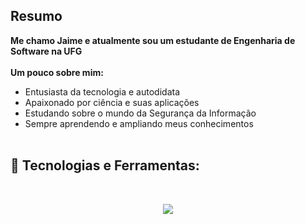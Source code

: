 ## Resumo

**Me chamo Jaime e atualmente sou um estudante de Engenharia de Software na UFG**
<br><br>
**Um pouco sobre mim:**
- Entusiasta da tecnologia e autodidata  
- Apaixonado por ciência e suas aplicações
- Estudando sobre o mundo da Segurança da Informação
- Sempre aprendendo e ampliando meus conhecimentos
<br><br>
## 🔧 Tecnologias e Ferramentas:
<br>
<p align="center">
  <a href="https://skillicons.dev">
    <img src="https://skillicons.dev/icons?i=c,cpp,py,git,debian,linux" />
  </a>
</p>
